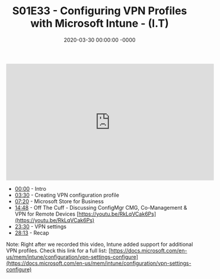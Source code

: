 ﻿---
layout: post
title: "S01E33 - Configuring VPN Profiles with Microsoft Intune - (I.T)"
date: 2020-03-30 00:00:00 -0000
categories:
---

<iframe loading="lazy" width="560" height="315" src="https://www.youtube.com/embed/5eZNwYB6DZ4" title="YouTube video player" frameborder="0" allow="accelerometer; autoplay; clipboard-write; encrypted-media; gyroscope; picture-in-picture" allowfullscreen></iframe>

* [00:00](https://www.youtube.com/watch?v=5eZNwYB6DZ4&t=0s) - Intro
* [03:30](https://www.youtube.com/watch?v=5eZNwYB6DZ4&t=210s) - Creating VPN configuration profile
* [07:20](https://www.youtube.com/watch?v=5eZNwYB6DZ4&t=440s) - Microsoft Store for Business
* [14:48](https://www.youtube.com/watch?v=5eZNwYB6DZ4&t=888s) - Off The Cuff - Discussing ConfigMgr CMG, Co-Management & VPN for Remote Devices
[https://youtu.be/RkLqVCak6Ps](https://youtu.be/RkLqVCak6Ps)
* [23:30](https://www.youtube.com/watch?v=5eZNwYB6DZ4&t=1410s) - VPN settings
* [28:13](https://www.youtube.com/watch?v=5eZNwYB6DZ4&t=1693s) - Recap

Note: Right after we recorded this video, Intune added support for additional VPN profiles. Check this link for a full list: [https://docs.microsoft.com/en-us/mem/intune/configuration/vpn-settings-configure](https://docs.microsoft.com/en-us/mem/intune/configuration/vpn-settings-configure)

